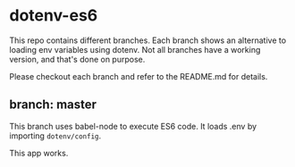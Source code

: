 dotenv-es6
==========

This repo contains different branches. Each branch shows an alternative to loading env variables using dotenv. Not all branches have a working version, and that's done on purpose.

Please checkout each branch and refer to the README.md for details.

## branch: master
This branch uses babel-node to execute ES6 code. It loads .env by importing `dotenv/config`.

This app works.
